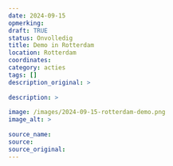 ```yaml
---
date: 2024-09-15
opmerking: 
draft: TRUE
status: Onvolledig
title: Demo in Rotterdam
location: Rotterdam
coordinates: 
category: acties
tags: []
description_original: > 
 
description: > 
 
image: /images/2024-09-15-rotterdam-demo.png
image_alt: > 
 
source_name: 
source: 
source_original: 
---
```

